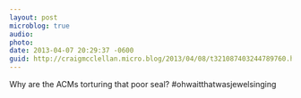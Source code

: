 ```yaml
---
layout: post
microblog: true
audio: 
photo: 
date: 2013-04-07 20:29:37 -0600
guid: http://craigmcclellan.micro.blog/2013/04/08/t321087403244789760.html
---
```

Why are the ACMs torturing that poor seal? #ohwaitthatwasjewelsinging
